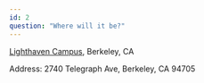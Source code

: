 ```yaml
---
id: 2
question: "Where will it be?"
---
```


<a href="https://lighthaven.space" target="_blank">Lighthaven Campus</a>, Berkeley, CA

Address: 2740 Telegraph Ave, Berkeley, CA 94705